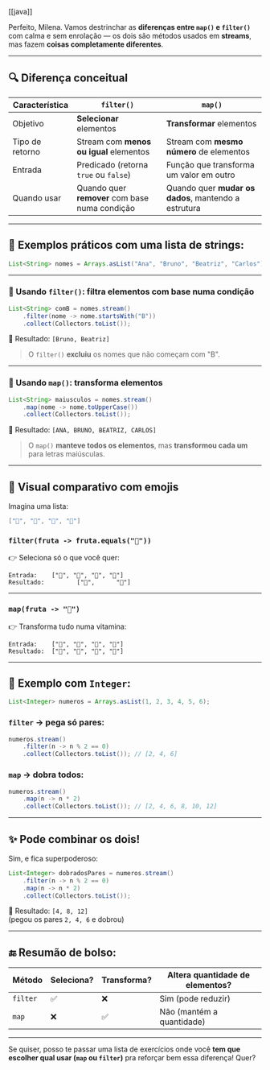 [[java]]

Perfeito, Milena. Vamos destrinchar as **diferenças entre `map()` e `filter()`** com calma e sem enrolação — os dois são métodos usados em **streams**, mas fazem **coisas completamente diferentes**.

---

## 🔍 Diferença conceitual

|Característica|`filter()`|`map()`|
|---|---|---|
|Objetivo|**Selecionar** elementos|**Transformar** elementos|
|Tipo de retorno|Stream com **menos ou igual** elementos|Stream com **mesmo número** de elementos|
|Entrada|Predicado (retorna `true` ou `false`)|Função que transforma um valor em outro|
|Quando usar|Quando quer **remover** com base numa condição|Quando quer **mudar os dados**, mantendo a estrutura|

---

## 📌 Exemplos práticos com uma lista de strings:

```java
List<String> nomes = Arrays.asList("Ana", "Bruno", "Beatriz", "Carlos");
```

---

### 🧪 Usando `filter()`: **filtra elementos com base numa condição**

```java
List<String> comB = nomes.stream()
    .filter(nome -> nome.startsWith("B"))
    .collect(Collectors.toList());
```

🧾 Resultado: `[Bruno, Beatriz]`

> O `filter()` **excluiu** os nomes que não começam com "B".

---

### 🧪 Usando `map()`: **transforma elementos**

```java
List<String> maiusculos = nomes.stream()
    .map(nome -> nome.toUpperCase())
    .collect(Collectors.toList());
```

🧾 Resultado: `[ANA, BRUNO, BEATRIZ, CARLOS]`

> O `map()` **manteve todos os elementos**, mas **transformou cada um** para letras maiúsculas.

---

## 🧠 Visual comparativo com emojis

Imagina uma lista:

```java
["🍎", "🍌", "🍇", "🍌"]
```

### `filter(fruta -> fruta.equals("🍌"))`

👉 Seleciona só o que você quer:

```
Entrada:    ["🍎", "🍌", "🍇", "🍌"]
Resultado:         ["🍌",      "🍌"]
```

---

### `map(fruta -> "🍹")`

👉 Transforma tudo numa vitamina:

```
Entrada:    ["🍎", "🍌", "🍇", "🍌"]
Resultado:  ["🍹", "🍹", "🍹", "🍹"]
```

---

## 🧪 Exemplo com `Integer`:

```java
List<Integer> numeros = Arrays.asList(1, 2, 3, 4, 5, 6);
```

### `filter` → pega só pares:

```java
numeros.stream()
    .filter(n -> n % 2 == 0)
    .collect(Collectors.toList()); // [2, 4, 6]
```

### `map` → dobra todos:

```java
numeros.stream()
    .map(n -> n * 2)
    .collect(Collectors.toList()); // [2, 4, 6, 8, 10, 12]
```

---

## ✨ Pode combinar os dois!

Sim, e fica superpoderoso:

```java
List<Integer> dobradosPares = numeros.stream()
    .filter(n -> n % 2 == 0)
    .map(n -> n * 2)
    .collect(Collectors.toList());
```

🧾 Resultado: `[4, 8, 12]`  
(pegou os pares `2, 4, 6` e dobrou)

---

## 🔚 Resumão de bolso:

|Método|Seleciona?|Transforma?|Altera quantidade de elementos?|
|---|---|---|---|
|`filter`|✅|❌|Sim (pode reduzir)|
|`map`|❌|✅|Não (mantém a quantidade)|

---

Se quiser, posso te passar uma lista de exercícios onde você **tem que escolher qual usar (`map` ou `filter`)** pra reforçar bem essa diferença! Quer?